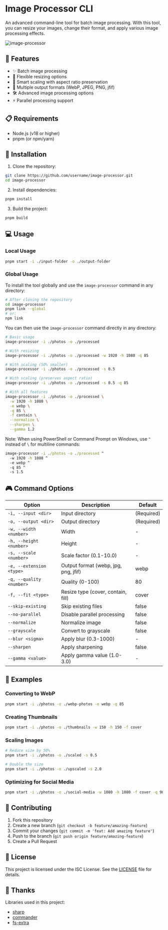 # Image Processor CLI

An advanced command-line tool for batch image processing. With this tool, you can resize your images, change their format, and apply various image processing effects.

![image-processor](https://github.com/user-attachments/assets/3a4a2345-854b-4882-af1b-ea23d125b315)

## 🚀 Features

- ✨ Batch image processing
- 📐 Flexible resizing options
- 📏 Smart scaling with aspect ratio preservation
- 🎨 Multiple output formats (WebP, JPEG, PNG, jfif)
- 🛠️ Advanced image processing options
- ⚡ Parallel processing support

## 📋 Requirements

- Node.js (v18 or higher)
- pnpm (or npm/yarn)

## 🔧 Installation

1. Clone the repository:

```bash
git clone https://github.com/username/image-processor.git
cd image-processor
```

2. Install dependencies:

```bash
pnpm install
```

3. Build the project:

```bash
pnpm build
```

## 💻 Usage

### Local Usage

```bash
pnpm start -i ./input-folder -o ./output-folder
```

### Global Usage

To install the tool globally and use the `image-processor` command in any directory:

```bash
# After cloning the repository
cd image-processor
pnpm link --global
# or:
npm link
```

You can then use the `image-processor` command directly in any directory:

```bash
# Basic usage
image-processor -i ./photos -o ./processed

# With resizing
image-processor -i ./photos -o ./processed -w 1920 -h 1080 -q 85

# With scaling (50% smaller)
image-processor -i ./photos -o ./processed -s 0.5

# With scaling (preserves aspect ratio)
image-processor -i ./photos -o ./processed -s 0.5 -q 85

# With all features
image-processor -i ./photos -o ./processed \
  -w 1920 -h 1080 \
  -e webp \
  -q 85 \
  -f contain \
  --normalize \
  --sharpen \
  --gamma 1.2
```

Note: When using PowerShell or Command Prompt on Windows, use `^` instead of `\` for multiline commands:

```cmd
image-processor -i ./photos -o ./processed ^
  -w 1920 -h 1080 ^
  -e webp ^
  -q 85 ^
  -s 1.5
```

## 🎮 Command Options

| Option                   | Description                          | Default    |
| ------------------------ | ------------------------------------ | ---------- |
| `-i, --input <dir>`      | Input directory                      | (Required) |
| `-o, --output <dir>`     | Output directory                     | (Required) |
| `-w, --width <number>`   | Width                                | -          |
| `-h, --height <number>`  | Height                               | -          |
| `-s, --scale <number>`   | Scale factor (0.1-10.0)              | -          |
| `-e, --extension <type>` | Output format (webp, jpg, png, jfif) | webp       |
| `-q, --quality <number>` | Quality (0-100)                      | 80         |
| `-f, --fit <type>`       | Resize type (cover, contain, fill)   | cover      |
| `--skip-existing`        | Skip existing files                  | false      |
| `--no-parallel`          | Disable parallel processing          | false      |
| `--normalize`            | Normalize image                      | false      |
| `--grayscale`            | Convert to grayscale                 | false      |
| `--blur <sigma>`         | Apply blur (0.3-1000)                | -          |
| `--sharpen`              | Apply sharpening                     | false      |
| `--gamma <value>`        | Apply gamma value (1.0-3.0)          | -          |

## 📝 Examples

### Converting to WebP

```bash
pnpm start -i ./photos -o ./webp-photos -e webp -q 85
```

### Creating Thumbnails

```bash
pnpm start -i ./photos -o ./thumbnails -w 150 -h 150 -f cover
```

### Scaling Images

```bash
# Reduce size by 50%
pnpm start -i ./photos -o ./scaled -s 0.5

# Double the size
pnpm start -i ./photos -o ./upscaled -s 2.0
```

### Optimizing for Social Media

```bash
pnpm start -i ./photos -o ./social-media -w 1080 -h 1080 -f cover -q 90 --sharpen
```

## 🤝 Contributing

1. Fork this repository
2. Create a new branch (`git checkout -b feature/amazing-feature`)
3. Commit your changes (`git commit -m 'feat: Add amazing feature'`)
4. Push to the branch (`git push origin feature/amazing-feature`)
5. Create a Pull Request

## 📄 License

This project is licensed under the ISC License. See the [LICENSE](LICENSE) file for details.

## 🙏 Thanks

Libraries used in this project:

- [sharp](https://sharp.pixelplumbing.com/)
- [commander](https://github.com/tj/commander.js)
- [fs-extra](https://github.com/jprichardson/node-fs-extra)
